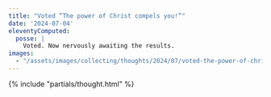 ```yaml
---
title: "Voted “The power of Christ compels you!”"
date: '2024-07-04'
eleventyComputed:
  posse: |
    Voted. Now nervously awaiting the results.
images:
  - "/assets/images/collecting/thoughts/2024/07/voted-the-power-of-christ-compels-you-01.jpg"
---
```


{% include "partials/thought.html" %}